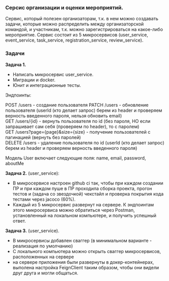 ### Серсис организации и оценки мероприятий.
Сервис, который полезен организаторам, т.к. в нем можно создавать задачи, которые можно распределить между организаторской
командой, и участникам, т.к. можно зарегистрироваться на какое-либо мероприятие.
Сервис состоит из 5 микросервисов (user_service, event_service, task_service, registration_service, review_service).
### Задачи

**Задача 1.** 
- Написать микросервис user_service.
- Миграции и docker.
- Юнит и интеграционные тесты.

Эндпоинты:

POST /users - создание пользователя 
PATCH /users - обновление пользователя (userId (кто делает запрос) берем из header и проверяем верность введенного пароля, нельзя обновить email)  
GET /users/{id} - вернуть пользователя по id (без пароля, НО если запрашивает сам себя (проверяем по header), то с паролем)  
GET /users?page={page}&size={size} - получение пользователей с пагинацией (вернуть без паролей)  
DELETE /users - удаление пользователя по id (userId (кто делает запрос) берем из header и проверяем верность введенного пароля)  

Модель User включает следующие поля: name, email, password, aboutMe

**Задача 2.** (user_service):
- В микросервисе настроен github ci так, чтобы при каждом создании ПР и при каждом пуше в ПР проходила сборка проекта,
прогон тестов и (задача со звездочкой) чекстайл и проверка покрытия кода тестами через jacoco (60%).
- Каждый из 5 микросервис развернут на сервере. К эндпоинтам этого микросервиса можно обратиться через Postman,
установленный на локальном компьютере, и получить успешный ответ.

**Задача 3.** (user_service).
- В микросервисы добавлен сваггер (в минимальном варианте - реализация по умолчанию)
- С локального компьютера можно открыть сваггер микросервисов, расположенных на сервере
- на сервере приложения были развернуты в докер-контейнерах, выполена настройка FeignClient таким образом, чтобы они видели друг друга и могли общаться.